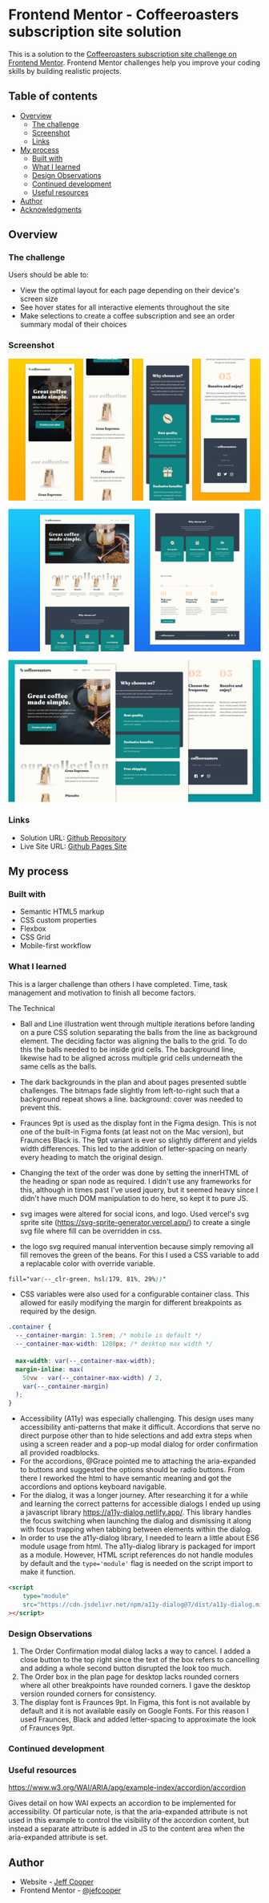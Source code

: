 # Frontend Mentor - Coffeeroasters subscription site solution

This is a solution to the [Coffeeroasters subscription site challenge on Frontend Mentor](https://www.frontendmentor.io/challenges/coffeeroasters-subscription-site-5Fc26HVY6). Frontend Mentor challenges help you improve your coding skills by building realistic projects. 

## Table of contents

- [Overview](#overview)
  - [The challenge](#the-challenge)
  - [Screenshot](#screenshot)
  - [Links](#links)
- [My process](#my-process)
  - [Built with](#built-with)
  - [What I learned](#what-i-learned)
  - [Design Observations](#design-observations)
  - [Continued development](#continued-development)
  - [Useful resources](#useful-resources)
- [Author](#author)
- [Acknowledgments](#acknowledgments)

## Overview

### The challenge

Users should be able to:

- View the optimal layout for each page depending on their device's screen size
- See hover states for all interactive elements throughout the site
- Make selections to create a coffee subscription and see an order summary modal of their choices

### Screenshot

![Mobile](./screenshot-phone.jpg)

![Desktop](./screenshot-desktop.jpg)

![Tablet](./screenshot-ipad.jpg)


### Links

- Solution URL: [Github Repository](https://github.com/jefcooper/front-end-mentor/tree/main/coffeeroasters-subscription-site)
- Live Site URL: [Github Pages Site](https://jefcooper.github.io/front-end-mentor/coffeeroasters-subscription-site/)

## My process

### Built with

- Semantic HTML5 markup
- CSS custom properties
- Flexbox
- CSS Grid
- Mobile-first workflow

### What I learned

This is a larger challenge than others I have completed.  Time, task management and motivation to finish all become factors.

The Technical

- Ball and Line illustration went through multiple iterations before landing on a pure CSS solution separating the balls from the line as background element.  The deciding factor was aligning the balls to the grid.  To do this the balls needed to be inside grid cells.  The background line, likewise had to be aligned across multiple grid cells underneath the same cells as the balls.

- The dark backgrounds in the plan and about pages presented subtle challenges.  The bitmaps fade slightly from left-to-right such that a background repeat shows a line.  background: cover was needed to prevent this.

- Fraunces 9pt is used as the display font in the Figma design.  This is not one of the built-in Figma fonts (at least not on the Mac version), but Fraunces Black is.  The 9pt variant is ever so slightly different and yields width differences.  This led to the addition of letter-spacing on nearly every heading to match the original design.

- Changing the text of the order was done by setting the innerHTML of the heading or span node as required.  I didn't use any frameworks for this, although in times past I've used jquery, but it seemed heavy since I didn't have much DOM manipulation to do here, so kept it to pure JS.

- svg images were altered for social icons, and logo.  Used vercel's svg sprite site (https://svg-sprite-generator.vercel.app/) to create a single svg file where fill can be overridden in css.

- the logo svg required manual intervention because simply removing all fill removes the green of the beans.  For this I used a CSS variable to add a replacable color with override variable.

```css
fill="var(--_clr-green, hsl(179, 81%, 29%))" 
```

- CSS variables were also used for a configurable container class.  This allowed for easily modifying the margin for different breakpoints as required by the design.

```css
.container {
  --_container-margin: 1.5rem; /* mobile is default */
  --_container-max-width: 1280px; /* desktop max width */

  max-width: var(--_container-max-width);
  margin-inline: max(
    50vw - var(--_container-max-width) / 2,
    var(--_container-margin)
  );
}
```

- Accessibility (A11y) was especially challenging.  This design uses many accessibility anti-patterns that make it difficult.  Accordions that serve no direct purpose other than to hide selections and add extra steps when using a screen reader and a pop-up modal dialog for order confirmation all provided roadblocks.
- For the accordions, @Grace pointed me to attaching the aria-expanded to buttons and suggested the options should be radio buttons.  From there I reworked the html to have semantic meaning and got the accordions and options keyboard navigable.
- For the dialog, it was a longer journey.  After researching it for a while and learning the correct patterns for accessible dialogs I ended up using a javascript library https://a11y-dialog.netlify.app/.  This library handles the focus switching when launching the dialog and dismissing it along with focus trapping when tabbing between elements within the dialog.
- In order to use the a11y-dialog library, I needed to learn a little about ES6 module usage from html.  The a11y-dialog library is packaged for import as a module.  However,  HTML script references do not handle modules by default and the ```type='module'``` flag is needed on the script import to make it function.

```html
<script 
	type="module" 
	src="https://cdn.jsdelivr.net/npm/a11y-dialog@7/dist/a11y-dialog.min.js"
></script>
```

### Design Observations

1. The Order Confirmation modal dialog lacks a way to cancel.  I added a close button to the top right since the text of the box refers to cancelling and adding a whole second button disrupted the look too much.
2. The Order box in the plan page for desktop lacks rounded corners where all other breakpoints have rounded corners.  I gave the desktop version rounded corners for consistency.
3. The display font is Fraunces 9pt.  In Figma, this font is not available by default and it is not available easily on Google Fonts.  For this reason I used Fraunces, Black and added letter-spacing to approximate the look of Fraunces 9pt.

### Continued development


### Useful resources

https://www.w3.org/WAI/ARIA/apg/example-index/accordion/accordion

Gives detail on how WAI expects an accordion to be implemented for accessibility.  Of particular note, is that the aria-expanded attribute is not used in this example to control the visibility of the accordion content, but instead a separate attribute is added in JS to the content area when the aria-expanded attribute is set.

## Author

- Website - [Jeff Cooper](https://jefcooper.github.io)
- Frontend Mentor - [@jefcooper](https://www.frontendmentor.io/profile/jefcooper)



